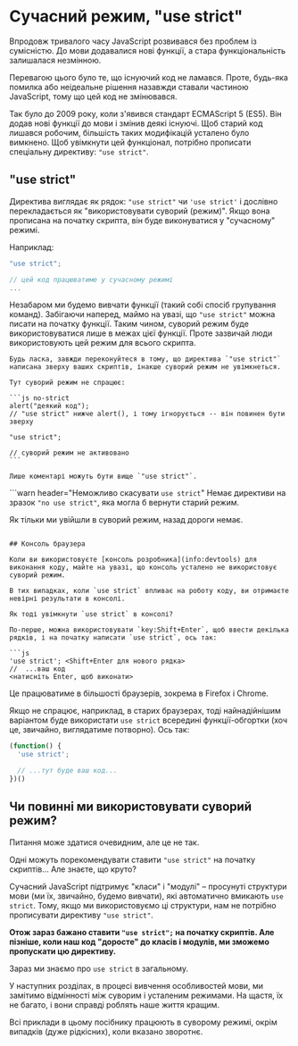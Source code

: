 # Сучасний режим, "use strict"

Впродовж тривалого часу JavaScript розвивався без проблем із сумісністю. До мови додавалися нові функції, а стара функціональність залишалася незмінною.

Перевагою цього було те, що існуючий код не ламався. Проте, будь-яка помилка або неідеальне рішення назавжди ставали частиною JavaScript, тому що цей код не змінювався.

Так було до 2009 року, коли з'явився стандарт ECMAScript 5 (ES5). Він додав нові функції до мови і змінив деякі існуючі. Щоб старий код лишався робочим, більшість таких модифікацій усталено було вимкнено. Щоб увімкнути цей функціонал, потрібно прописати спеціальну директиву: `"use strict"`.

## "use strict"

Директива виглядає як рядок: `"use strict"` чи `'use strict'` і дослівно перекладається як "використовувати суворий (режим)". Якщо вона прописана на початку скрипта, він буде виконуватися у "сучасному" режимі.

Наприклад:

```js
"use strict";

// цей код працюватиме у сучасному режимі
...
```

Незабаром ми будемо вивчати функції (такий собі спосіб групування команд). Забігаючи наперед, маймо на увазі, що `"use strict"` можна писати на початку функції. Таким чином, суворий режим буде використовуватися лише в межах цієї функції. Проте зазвичай люди використовують цей режим для всього скрипта.

````warn header="Переконайтеся, що \"use strict\" написано зверху"
Будь ласка, завжди переконуйтеся в тому, що директива `"use strict"` написана зверху ваших скриптів, інакше суворий режим не увімкнеться.

Тут суворий режим не спрацює:

```js no-strict
alert("деякий код");
// "use strict" нижче alert(), і тому ігнорується -- він повинен бути зверху

"use strict";

// суворий режим не активовано
```

Лише коментарі можуть бути вище `"use strict"`.
````

```warn header="Неможливо скасувати `use strict`"
Немає директиви на зразок `"no use strict"`, яка могла б вернути старий режим.

Як тільки ми увійшли в суворий режим, назад дороги немає.
```

## Консоль браузера

Коли ви використовуєте [консоль розробника](info:devtools) для виконання коду, майте на увазі, що консоль усталено не використовує суворий режим.

В тих випадках, коли `use strict` впливає на роботу коду, ви отримаєте невірні результати в консолі.

Як тоді увімкнути `use strict` в консолі?

По-перше, можна використовувати `key:Shift+Enter`, щоб ввести декілька рядків, і на початку написати `use strict`, ось так:

```js
'use strict'; <Shift+Enter для нового рядка>
//  ...ваш код
<натисніть Enter, щоб виконати>
```

Це працюватиме в більшості браузерів, зокрема в Firefox і Chrome.

Якщо не спрацює, наприклад, в старих браузерах, тоді найнадійнішим варіантом буде використати `use strict` всередині функції-обгортки (хоч це, звичайно, виглядатиме потворно). Ось так:

```js
(function() {
  'use strict';

  // ...тут буде ваш код...
})()
```

## Чи повинні ми використовувати суворий режим?

Питання може здатися очевидним, але це не так.

Одні можуть порекомендувати ставити `"use strict"` на початку скриптів... Але знаєте, що круто?

Сучасний JavaScript підтримує "класи" і "модулі" – просунуті структури мови (ми їх, звичайно, будемо вивчати), які автоматично вмикають `use strict`. Тому, якщо ми використовуємо ці структури, нам не потрібно прописувати директиву `"use strict"`.

**Отож зараз бажано ставити `"use strict";` на початку скриптів. Але пізніше, коли наш код "доросте" до класів і модулів, ми зможемо пропускати цю директиву.**

Зараз ми знаємо про `use strict` в загальному.

У наступних розділах, в процесі вивчення особливостей мови, ми замітимо відмінності між суворим і усталеним режимами. На щастя, їх не багато, і вони справді роблять наше життя кращим.

Всі приклади в цьому посібнику працюють в суворому режимі, окрім випадків (дуже рідкісних), коли вказано зворотнє.
